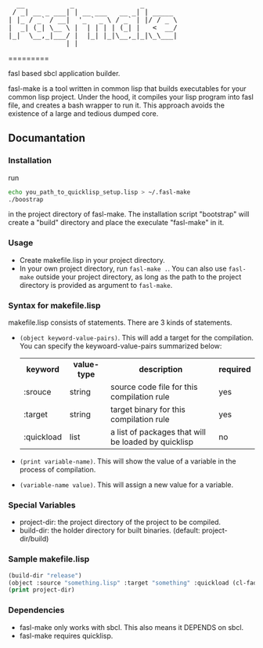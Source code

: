 <pre>
  __           _                _        
 / _| __ _ ___| | __ ___   __ _| | _____ 
| |_ / _` / __|  '_ ` _ \ / _` | |/ / _ \
|  _| (_| \__ \ |  | | | | (_| |   <  __/
|_|  \__,_|___/ |  |_| |_|\__,_|_|\_\___|
              |_|                         
</pre>
=========

fasl based sbcl application builder.

fasl-make is a tool written in common lisp that builds executables for your common lisp project. Under the hood, it compiles your lisp program into fasl file, and creates a bash wrapper to run it. This approach avoids the existence of a large and tedious dumped core.

## Documantation

### Installation

run 
```bash
echo you_path_to_quicklisp_setup.lisp > ~/.fasl-make
./boostrap
```
in the project directory of fasl-make. The installation script "bootstrap" will create a "build" directory and place the execulate "fasl-make" in it.

### Usage

- Create makefile.lisp in your project directory.
- In your own project directory, run ```fasl-make .```. You can also use ```fasl-make``` outside your project directory, as long as the path to the project directory is provided as argument to ```fasl-make```.

### Syntax for makefile.lisp

makefile.lisp consists of statements. There are 3 kinds of statements.


- ```(object keyword-value-pairs)```. This will add a target for the compilation. You can specify the keywoard-value-pairs summarized below:
  <table align="center">
  <tr><td align="center"> <b>keyword</b> </td> <td align="center"> <b> value-type </b> </td>
       <td align="center"> <b> description </b> </td> <td align="center"> <b> required </b> </td> </tr>
  <tr> <td>:srouce </td> <td> string </td> <td> source code file for this compilation rule </td> <td> yes </td> </tr> 
  <tr> <td>:target </td> <td> string </td> <td> target binary for this compilation rule </td> <td> yes </td> </tr> 
  <tr> <td>:quickload </td> <td> list </td> <td> a list of packages that will be loaded by quicklisp </td> <td> no </td> </tr> 
  </table>

- ```(print variable-name)```. This will show the value of a variable in the process of compilation.
- ```(variable-name value)```. This will assign a new value for a variable.

### Special Variables
- project-dir: the project directory of the project to be compiled.
- build-dir: the holder directory for built binaries. (default: project-dir/build)

### Sample makefile.lisp

```lisp
(build-dir "release")
(object :source "something.lisp" :target "something" :quickload (cl-fad))
(print project-dir)
```


### Dependencies
* fasl-make only works with sbcl. This also means it DEPENDS on sbcl.
* fasl-make requires quicklisp.


